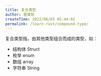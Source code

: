 ```yaml
---
title: 复合类型
author: 君莫愁
createTime: 2022/06/03 05:44:02
permalink: /learn-rust/compound-type/
---
```



复合类型指，由其他类型组合而成的类型，如：

- 结构体 Struct
- 枚举 enum
- 数组 array
- 字符串 String
